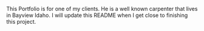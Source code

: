 This Portfolio is for one of my clients. He is a well known carpenter that lives in Bayview Idaho. I will update this README when I get close to finishing this project.